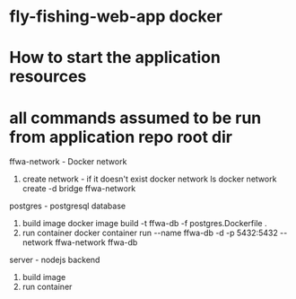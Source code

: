 # fly-fishing-web-app docker

# How to start the application resources
#  all commands assumed to be run from application repo root dir
ffwa-network - Docker network
1. create network - if it doesn't exist
   docker network ls
   docker network create -d bridge ffwa-network


postgres - postgresql database
1. build image
   docker image build -t ffwa-db -f postgres.Dockerfile .
2. run container
   docker container run --name ffwa-db -d -p 5432:5432 --network ffwa-network ffwa-db 


server - nodejs backend
1. build image
2. run container
